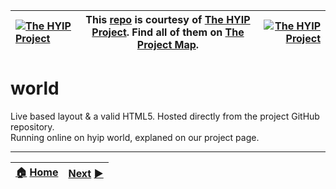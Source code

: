 |[![The HYIP Project](https://avatars1.githubusercontent.com/u/8466209?v=10&s=20)](https://github.com/hyip) |This [repo](https://github.com/hyipworld/hyipworld.github.io "Repository") is courtesy of [The HYIP Project](https://github.com/hyip "High Yard Investment Program"). Find all of them on [The Project Map](https://github.com/hyip/info/wiki/maps#project-map "Project Mapping").|[![The HYIP Project](https://tophyipmonitor.files.wordpress.com/2014/11/elephant.png?w=20)](https://tophyipmonitor.wordpress.com/hyip-world/nature-6/#main) |
|:----|----|----:|

# world
Live based layout & a valid HTML5. Hosted directly from the project GitHub repository.   
Running online on hyip world, explaned on our project page.



***
|[:house:](https://github.com/hyip) [Home](https://github.com/hyip)|[Next](https://github.com/hyipinfo/hyipinfo.github.io) [:arrow_forward:](https://github.com/hyipinfo/hyipinfo.github.io)|
|:----|----:|
